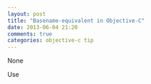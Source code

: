```yaml
---
layout: post
title: "Basename-equivalent in Objective-C"
date: 2013-06-04 21:20
comments: true
categories: objective-c tip
---
```


None


Use 

